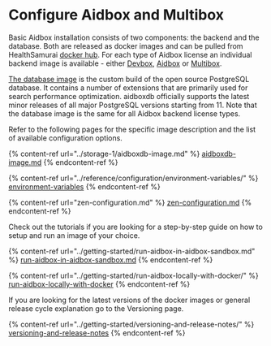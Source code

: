 # Configure Aidbox and Multibox

Basic Aidbox installation consists of two components: the backend and the database. Both are released as docker images and can be pulled from HealthSamurai [docker hub](https://hub.docker.com/u/healthsamurai). For each type of Aidbox license an individual backend image is available - either [Devbox](https://hub.docker.com/r/healthsamurai/devbox), [Aidbox](https://hub.docker.com/r/healthsamurai/aidboxone) or [Multibox](https://hub.docker.com/r/healthsamurai/multibox).

[The database image](https://hub.docker.com/r/healthsamurai/aidboxdb/tags?page=1\&ordering=last\_updated) is the custom build of the open source PostgreSQL database. It contains a number of extensions that are primarily used for search performance optimization. aidboxdb officially supports the latest minor releases of all major PostgreSQL versions starting from 11. Note that the database image is the same for all Aidbox backend license types.

Refer to the following pages for the specific image description and the list of available configuration options.

{% content-ref url="../storage-1/aidboxdb-image.md" %}
[aidboxdb-image.md](../storage-1/aidboxdb-image.md)
{% endcontent-ref %}

{% content-ref url="../reference/configuration/environment-variables/" %}
[environment-variables](../reference/configuration/environment-variables/)
{% endcontent-ref %}

{% content-ref url="zen-configuration.md" %}
[zen-configuration.md](zen-configuration.md)
{% endcontent-ref %}

Check out the tutorials if you are looking for a step-by-step guide on how to setup and run an image of your choice.

{% content-ref url="../getting-started/run-aidbox-in-aidbox-sandbox.md" %}
[run-aidbox-in-aidbox-sandbox.md](../getting-started/run-aidbox-in-aidbox-sandbox.md)
{% endcontent-ref %}

{% content-ref url="../getting-started/run-aidbox-locally-with-docker/" %}
[run-aidbox-locally-with-docker](../getting-started/run-aidbox-locally-with-docker/)
{% endcontent-ref %}

If you are looking for the latest versions of the docker images or general release cycle explanation go to the Versioning page.

{% content-ref url="../getting-started/versioning-and-release-notes/" %}
[versioning-and-release-notes](../getting-started/versioning-and-release-notes/)
{% endcontent-ref %}
